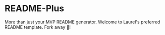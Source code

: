 # README-Plus
More than just your MVP README generator.  Welcome to Laurel's preferred README template.  Fork away 🍴!
